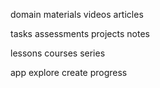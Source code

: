 domain
  materials
    videos
    articles

  tasks
    assessments
    projects
    notes

  lessons
  courses
  series

app
  explore
  create
  progress
